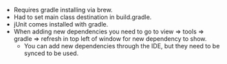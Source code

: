 - Requires gradle installing via brew.
- Had to set main class destination in build.gradle.
- jUnit comes installed with gradle.
- When adding new dependencies you need to go to view => tools => gradle => refresh in top left of window for new dependency to show. 
  - You can add new dependencies through the IDE, but they need to be synced to be used.